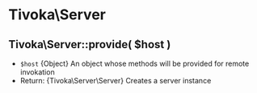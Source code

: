 # Tivoka\Server

## Tivoka\Server::provide( $host )
 * `$host` {Object} An object whose methods will be provided for remote invokation
 * Return: {Tivoka\Server\Server}
Creates a server instance